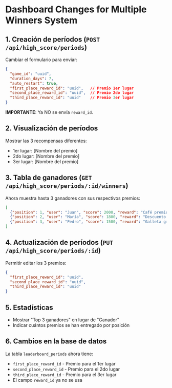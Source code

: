 # Dashboard Changes for Multiple Winners System

## 1. **Creación de períodos** (`POST /api/high_score/periods`)
Cambiar el formulario para enviar:
```json
{
  "game_id": "uuid",
  "duration_days": 7,
  "auto_restart": true,
  "first_place_reward_id": "uuid",   // Premio 1er lugar
  "second_place_reward_id": "uuid",  // Premio 2do lugar
  "third_place_reward_id": "uuid"    // Premio 3er lugar
}
```
**IMPORTANTE**: Ya NO se envía `reward_id`.

## 2. **Visualización de períodos**
Mostrar las 3 recompensas diferentes:
- 1er lugar: [Nombre del premio]
- 2do lugar: [Nombre del premio]
- 3er lugar: [Nombre del premio]

## 3. **Tabla de ganadores** (`GET /api/high_score/periods/:id/winners`)
Ahora muestra hasta 3 ganadores con sus respectivos premios:
```json
[
  {"position": 1, "user": "Juan", "score": 2000, "reward": "Café premium gratis"},
  {"position": 2, "user": "María", "score": 1800, "reward": "Descuento 50%"},
  {"position": 3, "user": "Pedro", "score": 1500, "reward": "Galleta gratis"}
]
```

## 4. **Actualización de períodos** (`PUT /api/high_score/periods/:id`)
Permitir editar los 3 premios:
```json
{
  "first_place_reward_id": "uuid",
  "second_place_reward_id": "uuid",
  "third_place_reward_id": "uuid"
}
```

## 5. **Estadísticas**
- Mostrar "Top 3 ganadores" en lugar de "Ganador"
- Indicar cuántos premios se han entregado por posición

## 6. **Cambios en la base de datos**
La tabla `leaderboard_periods` ahora tiene:
- `first_place_reward_id` - Premio para el 1er lugar
- `second_place_reward_id` - Premio para el 2do lugar
- `third_place_reward_id` - Premio para el 3er lugar
- El campo `reward_id` ya no se usa